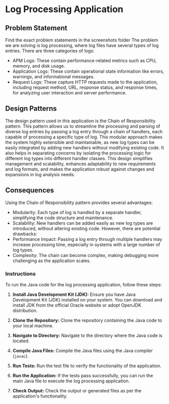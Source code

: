 # Log Processing Application

## Problem Statement
Find the exact problem statements in the screenshots folder
The problem we are solving is log processing, where log files have several types of log entries. There are three categories of logs:
- APM Logs: These contain performance-related metrics such as CPU, memory, and disk usage.
- Application Logs: These contain operational state information like errors, warnings, and informational messages.
- Request Logs: These capture HTTP requests made to the application, including request method, URL, response status, and response times, for analyzing user interaction and server performance.

## Design Patterns
The design pattern used in this application is the Chain of Responsibility pattern. This pattern allows us to streamline the processing and parsing of diverse log entries by passing a log entry through a chain of handlers, each capable of processing a specific type of log. This modular approach makes the system highly extensible and maintainable, as new log types can be easily integrated by adding new handlers without modifying existing code. It also helps in separating concerns by isolating the processing logic for different log types into different handler classes. This design simplifies management and scalability, enhances adaptability to new requirements and log formats, and makes the application robust against changes and expansions in log analysis needs.

## Consequences
Using the Chain of Responsibility pattern provides several advantages:
- Modularity: Each type of log is handled by a separate handler, simplifying the code structure and maintenance.
- Scalability: New handlers can be added easily as new log types are introduced, without altering existing code.
However, there are potential drawbacks:
- Performance Impact: Passing a log entry through multiple handlers may increase processing time, especially in systems with a large number of log types.
- Complexity: The chain can become complex, making debugging more challenging as the application scales.

### Instructions
To run the Java code for the log processing application, follow these steps:

1. **Install Java Development Kit (JDK):** Ensure you have Java Development Kit (JDK) installed on your system. You can download and install JDK from the official Oracle website or adopt OpenJDK distribution.

2. **Clone the Repository:** Clone the repository containing the Java code to your local machine.

3. **Navigate to Directory:** Navigate to the directory where the Java code is located.

4. **Compile Java Files:** Compile the Java files using the Java compiler (`javac`).

5. **Run Tests:** Run the test file to verify the functionality of the application.

6. **Run the Application:** If the tests pass successfully, you can run the main Java file to execute the log processing application.

7. **Check Output:** Check the output or generated files as per the application's functionality.
